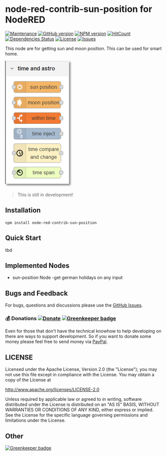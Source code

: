 # node-red-contrib-sun-position for NodeRED

[![Maintenance](https://img.shields.io/badge/Maintained%3F-yes-green.svg)](https://github.com/hypnos3/node-red-contrib-sun-position/graphs/commit-activity)
[![GitHub version](https://badge.fury.io/gh/Hypnos3%2Fnode-red-contrib-sun-position.svg)](https://github.com/hypnos3/node-red-contrib-sun-position)
[![NPM version](https://badge.fury.io/js/node-red-contrib-sun-position.svg)](http://badge.fury.io/js/node-red-contrib-sun-position)
[![HitCount](http://hits.dwyl.io/hypnos3/node-red-contrib-sun-position.svg)](http://hits.dwyl.io/hypnos3/node-red-contrib-sun-position)
[![Dependencies Status](https://david-dm.org/hypnos3/node-red-contrib-sun-position/status.svg)](https://david-dm.org/hypnos3/node-red-contrib-sun-position)
[![License](https://img.shields.io/badge/License-Apache%202.0-blue.svg)](https://opensource.org/licenses/Apache-2.0)
[![Issues](https://img.shields.io/github/issues/hypnos3/node-red-contrib-sun-position.svg?style=flat-square)](https://github.com/hypnos3/node-red-contrib-sun-position/issues)

<!-- [![JavaScript Style Guide](https://img.shields.io/badge/code_style-standard-brightgreen.svg)](https://standardjs.com) -->

This node are for getting sun and moon position. This can be used for smart home.

![nodes](images/appearance1.png?raw=true)

> This is still in development!

## Installation

`npm install node-red-contrib-sun-position`

## Quick Start

tbd

## Implemented Nodes

- sun-position Node -get german holidays on any input

## Bugs and Feedback

For bugs, questions and discussions please use the
[GitHub Issues](https://github.com/Hypnos3/node-red-contrib-sun-position/issues).

### :moneybag: Donations [![Donate](https://img.shields.io/badge/donate-PayPal-green.svg)](https://www.paypal.com/cgi-bin/webscr?cmd=_s-xclick&hosted_button_id=4PCF5YW5ASHBN) [![Greenkeeper badge](https://badges.greenkeeper.io/Hypnos3/node-red-contrib-sun-position.svg)](https://greenkeeper.io/)

Even for those that don't have the technical knowhow to help developing on there are ways to support development. So if you want to donate some money please feel free to send money via [PayPal](https://www.paypal.com/cgi-bin/webscr?cmd=_s-xclick&hosted_button_id=4PCF5YW5ASHBN).

## LICENSE

Licensed under the Apache License, Version 2.0 (the "License"); you may not use
this file except in compliance with the License. You may obtain a copy of the
License at

http://www.apache.org/licenses/LICENSE-2.0

Unless required by applicable law or agreed to in writing, software distributed
under the License is distributed on an "AS IS" BASIS, WITHOUT WARRANTIES OR
CONDITIONS OF ANY KIND, either express or implied. See the License for the
specific language governing permissions and limitations under the License.

## Other

 [![Greenkeeper badge](https://badges.greenkeeper.io/Hypnos3/node-red-contrib-german-holidays.svg)](https://greenkeeper.io/)
